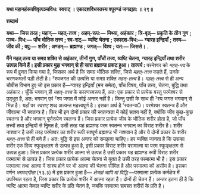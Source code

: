 **यथा महानहंरूपषिवृत्पञ्चविध: स्वराट् ।** **एकादशविधस्तस्य वपुरण्डं जगद्यत: ॥ २९॥** 

**शब्दार्थ** 

**यथा—** **जिस तरह** **; महान्—** **महत्-तत्त्व** **; अहम्-रूप:—** **मिथ्या, अहंकार** **; त्रि-वृत्—** **प्रकृति के तीन गुण** **; पञ्च-** **विध:—** **पाँच भौतिक तत्त्व** **; स्व-राट्—** **व्यष्टि चेतना** **; एकादश-विध:—** **ग्यारह इन्द्रियाँ** **; तस्य—** **जीव की** **; वपु:—** **शरीर** **; अण्डम्—** **ब्रह्माण्ड** **; जगत्—** **विश्व** **; यत:—** **जिससे।** **.** 

**मैंने महत् तत्त्व या समग्र शक्ति से अहंकार, तीनों गुण, पाँचों तत्त्व, व्यष्टि चेतना,** **ग्यारह इन्द्रियाँ तथा शरीर उत्पन्न किये हैं। इसी प्रकार मुझ भगवान् से ही सारा ब्रह्माण्ड** **प्रकट हुआ।** **तात्पर्य :** परमेश्वर को *महत्-पद* के रूप में वॢणत किया गया है, जिसका अर्थ है कि समग्र भौतिक शक्ति, जिसे *महत्-तत्त्व* कहते हैं, उनके चरणकमलों पड़ी लेटी है। ²श्यजगत की उत्पत्ति या समग्र शक्ति *महत्-तत्त्व* है। *महत्-तत्त्व* से ही अन्य चौबीस विभाग हुए जो इस प्रकार हैं—ग्यारह इन्द्रियाँ (मन समेत), पाँच विषय, पाँच तत्त्व, चेतना, बुद्धि तथा अहंकार। चूँकि भगवान् ही *महत्-तत्त्व* के कारणस्वरूप हैं, अत: एक प्रकार से प्रत्येक वस्तु परमेश्वर से उद्भूत है, अत: भगवान् एवं ²श्य जगत में कोई अन्तर नहीं है। किन्तु उसी के साथ ही ²श्य जगत भगवान् से भिन्न है। यहाँ पर *स्वराट्* शब्द अत्यन्त महत्त्वपूर्ण है। इसका अर्थ है 'स्वतन्त्रÓ। परमेश्वर स्वतन्त्र हैं और जीवात्मा भी स्वतन्त्र है। फिर भी इन दोनों प्रकार की स्वतन्त्रता में कोई साश्य नहीं है, क्योंकि जीव कुछ-कुछ स्वतन्त्र है और भगवान् पूर्णरूपेण स्वतन्त्र हैं। जिस प्रकार प्रत्येक जीव के भौतिक शरीर होता है, जो पाँच तत्त्वों तथा इन्द्रियों से निॢमत है, उसी तरह यह ब्रह्माण्ड परम स्वतन्त्र भगवान् का विराट शरीर है। शरीर नाशवान है उसी तरह परमेश्वर का शरीर रूपी सश्पूर्ण ब्रह्माण्ड भी नाशवान है और ये दोनों प्रकार के शरीर *महत्-तत्त्व* से ही बने हैं। अत: बुद्धि से इस अन्तर को समझना चाहिए। हर व्यक्ति जानता है कि उसका शरीर एक दिव्य स्फुङ्क्षलग से उत्पन्न हुआ है, इसी प्रकार विराट शरीर परामात्मा या परम स्फुङ्क्षलग से उत्पन्न हुआ। जिस प्रकार प्रत्येक शरीर आत्मा से उत्पन्न है उसी प्रकार यह ब्रह्माण्ड रूपी विराट शरीर परमात्मा से उत्पन्न है। जिस प्रकार प्रत्येक आत्मा चेतना से युक्त है उसी तरह परमात्मा भी है। इस प्रकार परमात्मा तथा आत्मा में साश्य होने पर भी आत्मा की चेतना सीमित है और परमात्मा की असीम है। इसका वर्णन *भगवद्गीता* (१३.३) में इस प्रकार हुआ है— *क्षेत्रज्ञं चापि मां विद्धि* —परमात्मा प्रत्येक कर्मक्षेत्र में उपस्थित रहता है, जिस प्रकार कि प्रत्येक शरीर में आत्मा रहता है। दोनों ही चेतन हैं। अन्तर इतना ही है कि व्यष्टि आत्मा केवल व्यष्टि शरीर के प्रति चेतन है, जबकि परमात्मा समस्त शरीरों के प्रति है।  